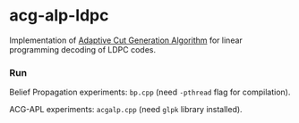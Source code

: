 # acg-alp-ldpc

Implementation of [Adaptive Cut Generation Algorithm](https://ieeexplore.ieee.org/document/6218777) for linear programming decoding of LDPC codes.

### Run

Belief Propagation experiments: ```bp.cpp``` (need ```-pthread``` flag for compilation).

ACG-APL experiments: ```acgalp.cpp``` (need ```glpk``` library installed).
